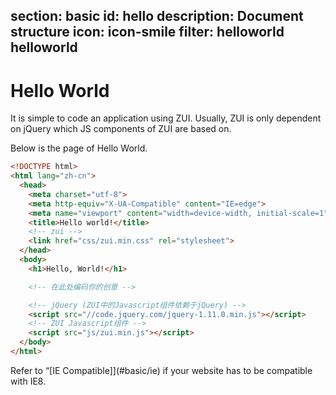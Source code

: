 ﻿section: basic
id: hello
description: Document structure
icon: icon-smile
filter: helloworld helloworld
---

# Hello World

It is simple to code an application using ZUI. Usually, ZUI is only dependent on jQuery which JS components of ZUI are based on.

Below is the page of Hello World.

```html
<!DOCTYPE html>
<html lang="zh-cn">
  <head>
    <meta charset="utf-8">
    <meta http-equiv="X-UA-Compatible" content="IE=edge">
    <meta name="viewport" content="width=device-width, initial-scale=1">
    <title>Hello world!</title>
    <!-- zui -->
    <link href="css/zui.min.css" rel="stylesheet">
  </head>
  <body>
    <h1>Hello, World!</h1>

    <!-- 在此处编码你的创意 -->

    <!-- jQuery (ZUI中的Javascript组件依赖于jQuery) -->
    <script src="//code.jquery.com/jquery-1.11.0.min.js"></script>
    <!-- ZUI Javascript组件 -->
    <script src="js/zui.min.js"></script>
  </body>
</html>
```

Refer to “[IE Compatible]](#basic/ie) if your website has to be compatible with IE8.
